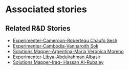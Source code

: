 # Associated stories

<!-- !!DO NOT REMOVE!! start autogenerated hyperlinks -->
## Related R&D Stories
- [Experimenter\-Cameroon\-Roberteau Chaufo Sesh](/stories/?doc=Roberteau%20Cameroon_LQ-en-US)
- [Experimenter\-Cambodia\-Vannaroith Sok](/stories/?doc=Vannaroith%20Cambodia1-en-US)
- [Solutions Mapper\-Argentina\-Maria Veronica Moreno](/stories/?doc=Vero_edited-en-US)
- [Experimenter\-Libya\-Abdulrahman Albasir](/stories/?doc=Abdulrahman%20Albasir%20Libya_LQ-en-US)
- [Solutions Mapper\-Iraq\- Hassan Al\-Rubaiey](/stories/?doc=Hasan_edited-en-US)
<!-- !!DO NOT REMOVE!! end autogenerated hyperlinks -->